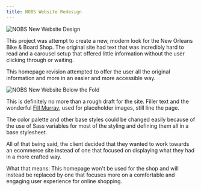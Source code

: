 ```yaml
---
title: NOBS Website Redesign
---
```


<img class="post-pic-body" src="{{ site.baseurl }}/assets/img/work/proj-1/nobs.png" alt="NOBS New Website Design">

This project was attempt to create a new, modern look for the New Orleans Bike & Board Shop. The original site had text that was incredibly hard to read and a carousel setup that offered little information without the user clicking through or waiting.

This homepage revision attempted to offer the user all the original information and more in an easier and more accessible way. 

<img class="post-pic-body" src="{{ site.baseurl }}/assets/img/work/proj-1/nobs-belowfold.png" alt="NOBS New Website Below the Fold">

This is definitely no more than a rough draft for the site. Filler text and the wonderful [Fill Murray](http://fillmurray.com/ "Fill Murray"), used for placeholder images, still line the page.

The color palette and other base styles could be changed easily because of the use of Sass variables for most of the styling and defining them all in a base stylesheet.

All of that being said, the client decided that they wanted to work towards an ecommerce site instead of one that focused on displaying what they had in a more crafted way. 

What that means: This homepage won't be used for the shop and will instead be replaced by one that focuses more on a comfortable and engaging user experience for online shopping.